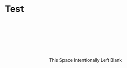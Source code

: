 # Test

  <br />
  <br />
  <br />
  <br />
  <br />
  <br />
<p align="center">This Space Intentionally Left Blank</p>



